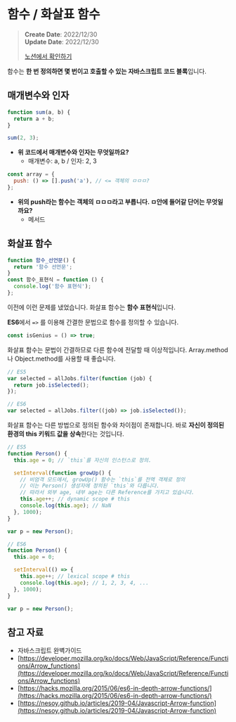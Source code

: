 # 함수 / 화살표 함수

> **Create Date**: 2022/12/30  
> **Update Date**: 2022/12/30
>
> [노션에서 확인하기](https://areumsheep.notion.site/26f42756f14740969a02352b17b6b39c)

함수는 **한 번 정의하면 몇 번이고 호출할 수 있는 자바스크립트 코드 블록**입니다.

## 매개변수와 인자

```jsx
function sum(a, b) {
  return a + b;
}

sum(2, 3);
```

- **위 코드에서 매개변수와 인자는 무엇일까요?**
  - 매개변수: a, b / 인자: 2, 3

```jsx
const array = {
  push: () => [].push('a'), // <= 객체의 ㅁㅁㅁ?
};
```

- **위의 push라는 함수는 객체의 ㅁㅁㅁ라고 부릅니다. ㅁ안에 들어갈 단어는 무엇일까요?**
  - 메서드

## 화살표 함수

```jsx
function 함수_선언문() {
  return '함수 선언문';
}
const 함수_표현식 = function () {
  console.log('함수 표현식');
};
```

이전에 이런 문제를 냈었습니다.
화살표 함수는 **함수 표현식**입니다.

**ES6**에서 `=>` 를 이용해 간결한 문법으로 함수를 정의할 수 있습니다.

```jsx
const isGenius = () => true;
```

화살표 함수는 문법이 간결하므로 다른 함수에 전달할 때 이상적입니다.
Array.method나 Object.method를 사용할 때 좋습니다.

```jsx
// ES5
var selected = allJobs.filter(function (job) {
  return job.isSelected();
});

// ES6
var selected = allJobs.filter((job) => job.isSelected());
```

화살표 함수는 다른 방법으로 정의된 함수와 차이점이 존재합니다.
바로 **자신이 정의된 환경의 this 키워드 값을 상속**한다는 것입니다.

```jsx
// ES5
function Person() {
  this.age = 0; // `this`를 자신의 인스턴스로 정의.

  setInterval(function growUp() {
    // 비엄격 모드에서, growUp() 함수는 `this`를 전역 객체로 정의
    // 이는 Person() 생성자에 정의된 `this`와 다릅니다.
    // 따라서 외부 age, 내부 age는 다른 Reference를 가지고 있습니다.
    this.age++; // dynamic scope # this
    console.log(this.age); // NaN
  }, 1000);
}

var p = new Person();

// ES6
function Person() {
  this.age = 0;

  setInterval(() => {
    this.age++; // lexical scope # this
    console.log(this.age); // 1, 2, 3, 4, ...
  }, 1000);
}

var p = new Person();
```

## 참고 자료

- 자바스크립트 완벽가이드
- [https://developer.mozilla.org/ko/docs/Web/JavaScript/Reference/Functions/Arrow_functions](https://developer.mozilla.org/ko/docs/Web/JavaScript/Reference/Functions/Arrow_functions)
- [https://hacks.mozilla.org/2015/06/es6-in-depth-arrow-functions/](https://hacks.mozilla.org/2015/06/es6-in-depth-arrow-functions/)
- [https://nesoy.github.io/articles/2019-04/Javascript-Arrow-function](https://nesoy.github.io/articles/2019-04/Javascript-Arrow-function)
